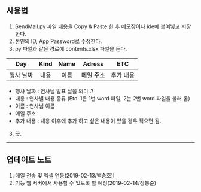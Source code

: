 ## 사용법

1. SendMail.py 파일 내용을 Copy & Paste 한 후 메모장이나 ide에 붙여넣고 저장한다.
2. 본인의 ID, App Password로 수정한다.
3. py 파일과 같은 경로에 contents.xlsx 파일을 둔다.

|    Day    | Kind | Name |  Adress   |    ETC    |
| :-------: | :--: | :--: | :-------: | :-------: |
| 행사 날짜 | 내용 | 이름 | 메일 주소 | 추가 내용 |

- 행사 날짜 : 연사님 발표 날을 의미..?
- 내용 : 연사별 내용 종류 (Etc. 1은 1번 word 파일, 2는 2번 word 파일을 불러 옴)
- 이름 : 연사님 이름
- 메일 주소
- 추가 내용 : 내용 이후에 추가 하고 싶은 내용이 있을 경우 적으면 됨.

3. 끗.

___

## 업데이트 노트

1. 메일 전송 및 엑셀 연동(2019-02-13/백승호)l
2. 기능 웹 서버에서 사용할 수 있도록 할 예정(2019-02-14/장봉준)
